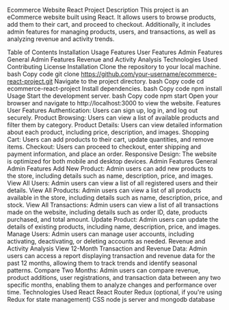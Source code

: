 Ecommerce Website React Project
Description
This project is an eCommerce website built using React. It allows users to browse products, add them to their cart, and proceed to checkout. Additionally, it includes admin features for managing products, users, and transactions, as well as analyzing revenue and activity trends.

Table of Contents
Installation
Usage
Features
User Features
Admin Features
General Admin Features
Revenue and Activity Analysis
Technologies Used
Contributing
License
Installation
Clone the repository to your local machine.
bash
Copy code
git clone https://github.com/your-username/ecommerce-react-project.git
Navigate to the project directory.
bash
Copy code
cd ecommerce-react-project
Install dependencies.
bash
Copy code
npm install
Usage
Start the development server.
bash
Copy code
npm start
Open your browser and navigate to http://localhost:3000 to view the website.
Features
User Features
Authentication: Users can sign up, log in, and log out securely.
Product Browsing: Users can view a list of available products and filter them by category.
Product Details: Users can view detailed information about each product, including price, description, and images.
Shopping Cart: Users can add products to their cart, update quantities, and remove items.
Checkout: Users can proceed to checkout, enter shipping and payment information, and place an order.
Responsive Design: The website is optimized for both mobile and desktop devices.
Admin Features
General Admin Features
Add New Product: Admin users can add new products to the store, including details such as name, description, price, and images.
View All Users: Admin users can view a list of all registered users and their details.
View All Products: Admin users can view a list of all products available in the store, including details such as name, description, price, and stock.
View All Transactions: Admin users can view a list of all transactions made on the website, including details such as order ID, date, products purchased, and total amount.
Update Product: Admin users can update the details of existing products, including name, description, price, and images.
Manage Users: Admin users can manage user accounts, including activating, deactivating, or deleting accounts as needed.
Revenue and Activity Analysis
View 12-Month Transaction and Revenue Data: Admin users can access a report displaying transaction and revenue data for the past 12 months, allowing them to track trends and identify seasonal patterns.
Compare Two Months: Admin users can compare revenue, product additions, user registrations, and transaction data between any two specific months, enabling them to analyze changes and performance over time.
Technologies Used
React
React Router
Redux (optional, if you're using Redux for state management)
CSS
node js server and mongodb database
